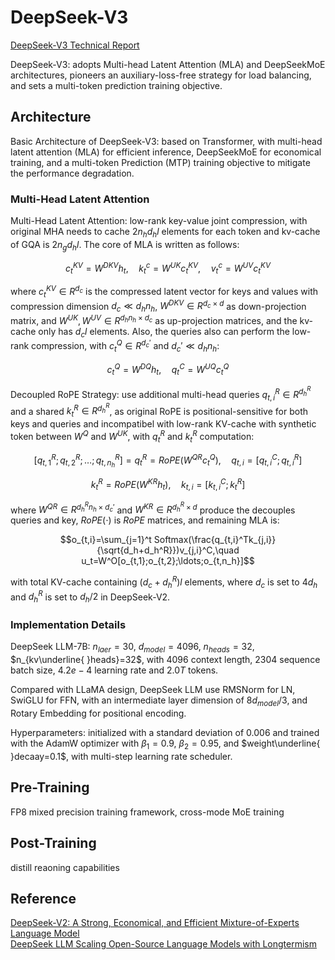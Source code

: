 # DeepSeek-V3
[DeepSeek-V3 Technical Report](https://arxiv.org/pdf/2412.19437)

DeepSeek-V3: adopts Multi-head Latent Attention (MLA) and DeepSeekMoE architectures, pioneers an auxiliary-loss-free strategy for load balancing, and sets a multi-token prediction training objective.

## Architecture
Basic Architecture of DeepSeek-V3: based on Transformer, with multi-head latent attention (MLA) for efficient inference, DeepSeekMoE for economical training, and a multi-token Prediction (MTP) training objective to mitigate the performance degradation.

### Multi-Head Latent Attention
Multi-Head Latent Attention: low-rank key-value joint compression, with original MHA needs to cache $2n_hd_hl$ elements for each token and kv-cache of GQA is $2n_gd_hl$. The core of MLA is written as follows:
```math
c_t^{KV}=W^{DKV}h_t,\quad k_t^c=W^{UK}c_t^{KV},\quad v_t^c=W^{UV}c_t^{KV}
```
where $c_t^{KV}\in R^{d_c}$ is the compressed latent vector for keys and values with compression dimension $d_c\ll d_hn_h$, $W^{DKV}\in R^{d_c\times d}$ as down-projection matrix, and $W^{UK},W^{UV}\in R^{d_hn_h\times d_c}$ as up-projection matrices, and the kv-cache only has $d_cl$ elements. Also, the queries also can perform the low-rank compression, with $c_t^Q\in R^{d_c'}$ and $d_c'\ll d_hn_h$:
```math
c_t^Q=W^{DQ}h_t,\quad q_t^C=W^{UQ}c_t^Q
```

Decoupled RoPE Strategy: use additional multi-head queries $q_{t,i}^R\in R^{d_h^R}$ and a shared $k_t^R\in R^{d_h^R}$, as original RoPE is positional-sensitive for both keys and queries and incompatibel with low-rank KV-cache with synthetic token between $W^Q$ and $W^{UK}$, with $q_t^R$ and $k_t^R$ computation:
```math
[q_{t,1}^R;q_{t,2}^R;\ldots;q_{t,n_h}^R]=q_t^R=RoPE(W^{QR}c_t^Q),\quad
q_{t,i}=[q_{t,i}^C;q_{t,i}^R]
```
```math
k_t^R=RoPE(W^{KR}h_t),\quad k_{t,i}=[k_{t,i}^C;k_{t}^R]
```
where $W^{QR}\in R^{d_h^Rn_h\times d_c'}$ and $W^{KR}\in R^{d_h^R\times d}$ produce the decouples queries and key, $RoPE(\cdot)$ is $RoPE$ matrices, and remaining MLA is:
```math
o_{t,i}=\sum_{j=1}^t Softmax(\frac{q_{t,i}^Tk_{j,i}}{\sqrt{d_h+d_h^R}})v_{j,i}^C,\quad
u_t=W^O[o_{t,1};o_{t,2};\ldots;o_{t,n_h}]
```
with total KV-cache containing $(d_c+d_h^R)l$ elements, where $d_c$ is set to $4d_h$ and $d_h^R$ is set to $d_h/2$ in DeepSeek-V2. 









### Implementation Details
DeepSeek LLM-7B: $n_{laer}=30$, $d_{model}=4096$, $n_{heads}=32$, $n_{kv\underline{ }heads}=32$, with 4096 context length, 2304 sequence batch size, $4.2e-4$ learning rate and $2.0T$ tokens.

Compared with LLaMA design, DeepSeek LLM use RMSNorm for LN, SwiGLU for FFN, with an intermediate layer dimension of $8d_{model}/3$, and Rotary Embedding for positional encoding.

Hyperparameters: initialized with a standard deviation of $0.006$ and trained with the AdamW optimizer with $\beta_1=0.9$, $\beta_2=0.95$, and $weight\underline{ }decaay=0.1$, with multi-step learning rate scheduler.

## Pre-Training
FP8 mixed precision training framework, cross-mode MoE training

## Post-Training
distill reaoning capabilities


## Reference
[DeepSeek-V2: A Strong, Economical, and Efficient Mixture-of-Experts Language Model](https://arxiv.org/pdf/2405.04434)  
[DeepSeek LLM Scaling Open-Source Language Models with Longtermism](https://arxiv.org/pdf/2401.02954)

